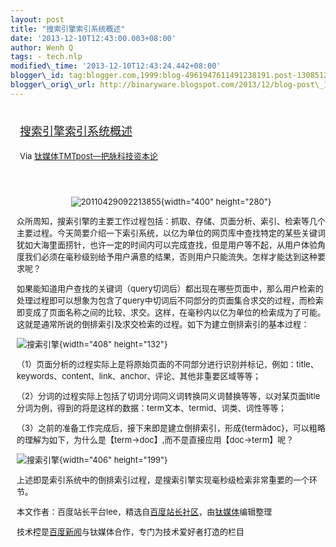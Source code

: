 ```yaml
--- 
layout: post 
title: "搜索引擎索引系统概述" 
date: '2013-12-10T12:43:00.003+08:00' 
author: Wenh Q
tags: - tech.nlp
modified\_time: '2013-12-10T12:43:24.442+08:00' 
blogger\_id: tag:blogger.com,1999:blog-4961947611491238191.post-1308512155465149555
blogger\_orig\_url: http://binaryware.blogspot.com/2013/12/blog-post\_10.html
---
```

<div style="margin: 10px; padding: 5px;">

<div style="font-size: 18px;">

[搜索引擎索引系统概述](http://www.tmtpost.com/82605.html)

</div>

<div style="font-size: 13px;">

Via [钛媒体TMTpost—把脉科技资本论](http://www.tmtpost.com/)

</div>

</div>

<div style="font-size: 13px; padding: 15px 0 10px 10px;">

<div style="text-align: center;">

![](http://www.tmtpost.com/wp-content/uploads/2013/12/138655222234.jpg "20110429092213855"){width="400"
height="280"}

</div>

众所周知，搜索引擎的主要工作过程包括：抓取、存储、页面分析、索引、检索等几个主要过程。今天简要介绍一下索引系统，以亿为单位的网页库中查找特定的某些关键词犹如大海里面捞针，也许一定的时间内可以完成查找，但是用户等不起，从用户体验角度我们必须在毫秒级别给予用户满意的结果，否则用户只能流失。怎样才能达到这种要求呢？

如果能知道用户查找的关键词（query切词后）都出现在哪些页面中，那么用户检索的处理过程即可以想象为包含了query中切词后不同部分的页面集合求交的过程，而检索即变成了页面名称之间的比较、求交。这样，在毫秒内以亿为单位的检索成为了可能。这就是通常所说的倒排索引及求交检索的过程。如下为建立倒排索引的基本过程：

![搜索引擎](http://www.tmtpost.com/wp-content/uploads/2013/12/138655176370.jpg "搜索引擎"){width="408"
height="132"}

（1）页面分析的过程实际上是将原始页面的不同部分进行识别并标记，例如：title、keywords、content、link、anchor、评论、其他非重要区域等等；

（2）分词的过程实际上包括了切词分词同义词转换同义词替换等等，以对某页面title分词为例，得到的将是这样的数据：term文本、termid、词类、词性等等；

（3）之前的准备工作完成后，接下来即是建立倒排索引，形成{termàdoc}，可以粗略的理解为如下，为什么是【term-&gt;doc】,而不是直接应用【doc-&gt;term】呢？

![搜索引擎](http://www.tmtpost.com/wp-content/uploads/2013/12/138655184752.jpg "搜索引擎"){width="406"
height="199"}

上述即是索引系统中的倒排索引过程，是搜索引擎实现毫秒级检索非常重要的一个环节。



本文作者：百度站长平台lee，精选自[百度站长社区](http://bbs.zhanzhang.baidu.com/ "百度站长社区")，由[钛媒体](http://www.tmtpost.com/ "钛媒体")编辑整理

技术控是[百度新闻](http://news.baidu.com/ "百度新闻")与钛媒体合作，专门为技术爱好者打造的栏目

</div>
